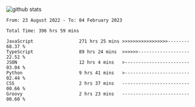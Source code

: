 
![github stats](https://github-readme-stats.vercel.app/api?username=realmahd1&show_icons=true&theme=codeSTACKr&hide_rank=true&count_private=true)

<!--START_SECTION:waka-->

```text
From: 23 August 2022 - To: 04 February 2023

Total Time: 396 hrs 59 mins

JavaScript                 271 hrs 25 mins >>>>>>>>>>>>>>>>>--------   68.37 %
TypeScript                 89 hrs 24 mins  >>>>>>-------------------   22.52 %
JSON                       12 hrs 4 mins   >------------------------   03.04 %
Python                     9 hrs 41 mins   >------------------------   02.44 %
CSS                        2 hrs 37 mins   -------------------------   00.66 %
Groovy                     2 hrs 23 mins   -------------------------   00.60 %
```

<!--END_SECTION:waka-->
